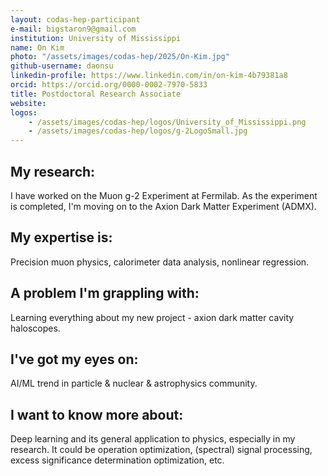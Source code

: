 ```yaml
---
layout: codas-hep-participant
e-mail: bigstaron9@gmail.com
institution: University of Mississippi
name: On Kim
photo: "/assets/images/codas-hep/2025/On-Kim.jpg"
github-username: daonsu
linkedin-profile: https://www.linkedin.com/in/on-kim-4b79381a8
orcid: https://orcid.org/0000-0002-7970-5833
title: Postdoctoral Research Associate
website:
logos:
    - /assets/images/codas-hep/logos/University_of_Mississippi.png
    - /assets/images/codas-hep/logos/g-2LogoSmall.jpg
---
```


## My research:
I have worked on the Muon g-2 Experiment at Fermilab. As the experiment is completed, I'm moving on to the Axion Dark Matter Experiment (ADMX).

## My expertise is:
Precision muon physics, calorimeter data analysis, nonlinear regression.

## A problem I'm grappling with:
Learning everything about my new project - axion dark matter cavity haloscopes.

## I've got my eyes on:
AI/ML trend in particle & nuclear & astrophysics community.

## I want to know more about:
Deep learning and its general application to physics, especially in my research. It could be operation optimization, (spectral) signal processing, excess significance determination optimization, etc.
